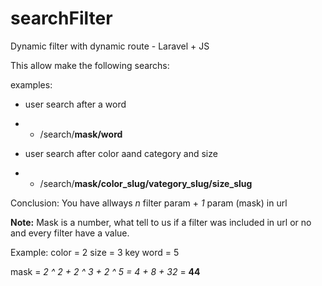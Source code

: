 # searchFilter
Dynamic filter with dynamic route - Laravel + JS

This allow make the following searchs:

 examples:
 
 - user search after a word
 - - /search/**mask/word**
 
 - user search after color aand category and size
 - - /search/**mask/color_slug/vategory_slug/size_slug**
 
 
 Conclusion:
 You have allways *n* filter param + *1* param (mask) in url




**Note:**
Mask is a number, what tell to us if a filter was included in url or no and every filter have a value.

Example: 
color = 2
size = 3
key word = 5

mask = *2 ^ 2 + 2 ^ 3 + 2 ^ 5 = 4 + 8 + 32* = **44** 
